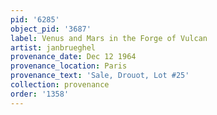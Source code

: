 ```yaml
---
pid: '6285'
object_pid: '3687'
label: Venus and Mars in the Forge of Vulcan
artist: janbrueghel
provenance_date: Dec 12 1964
provenance_location: Paris
provenance_text: 'Sale, Drouot, Lot #25'
collection: provenance
order: '1358'
---
```

